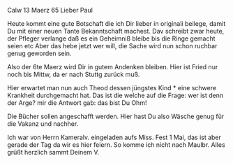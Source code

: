  Calw 13 Maerz 65
Lieber Paul

Heute kommt eine gute Botschaft die ich Dir lieber in originali beilege, damit Du mit einer neuen Tante Bekanntschaft machest. Dav schreibt zwar heute, der Pfleger verlange daß es ein Geheimniß bleibe bis die Ringe gemacht seien etc Aber das hebe jetzt wer will, die Sache wird nun schon ruchbar genug geworden sein.

Also der 6te Maerz wird Dir in gutem Andenken bleiben. Hier ist Fried nur noch bis Mittw, da er nach Stuttg zurück muß.

Hier erwartet man nun auch Theod dessen jüngstes Kind <Elisabeth>* eine schwere Krankheit durchgemacht hat. Das ist die welche auf die Frage: wer ist denn der Arge? mir die Antwort gab: das bist Du Ohm!

Die Bücher sollen angeschafft werden. Hier hast Du also Wäsche genug für die Vakanz und nachher.

Ich war von Herrn Kameralv. eingeladen aufs Miss. Fest 1 Mai, das ist aber gerade der Tag da wir es hier feiern. So komme ich nicht nach Maulbr. 
Alles grüßt herzlich sammt
 Deinem V.

